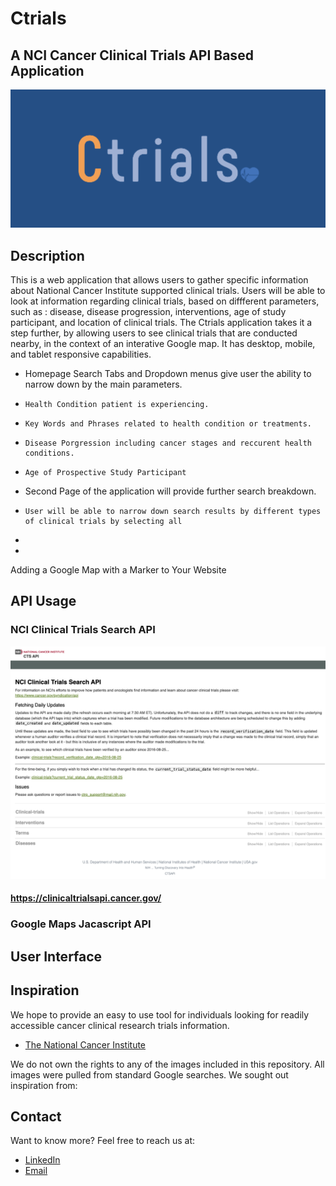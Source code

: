 # Ctrials
## A NCI Cancer Clinical Trials API Based Application

![](./Ctrials_app_banner.png)

## Description

This is a web application that allows users to gather specific information about National Cancer Institute supported clinical trials. Users will be able to look at information regarding clinical trials, based on diffferent parameters, such as : disease, disease progression, interventions, age of study participant, and location of clinical trials. The Ctrials application takes it a step further, by allowing users to see clinical trials that are conducted nearby, in the context of an interative Google map. It has desktop, mobile, and tablet responsive capabilities. 


- Homepage Search Tabs and Dropdown menus give user the ability to narrow down by the main parameters.
-     Health Condition patient is experiencing. 
-     Key Words and Phrases related to health condition or treatments.
-     Disease Porgression including cancer stages and reccurent health conditions.
-     Age of Prospective Study Participant


- Second Page of the application will provide further search breakdown.
-     User will be able to narrow down search results by different types of clinical trials by selecting all 
-     
-     



Adding a Google Map with a Marker to Your Website
## API Usage

### NCI Clinical Trials Search API

![](./NCI_API.png)

  #### https://clinicaltrialsapi.cancer.gov/
  
### Google Maps Jacascript API

  

## User Interface

## Inspiration

We hope to provide an easy to use tool for individuals looking for readily accessible cancer clinical research trials information. 

- [The National Cancer Institute](https://www.cancer.gov/about-cancer/treatment/clinical-trials/search/advanced)

We do not own the rights to any of the images included in this repository. All images were pulled from standard Google searches. We sought out inspiration from:

## Contact

Want to know more? Feel free to reach us at:

- [LinkedIn](https://www.linkedin.com/in/stephanie-a-pe%C3%B1a-1132bb16a/)
- [Email](mailto:stephp23@gmail.com)
